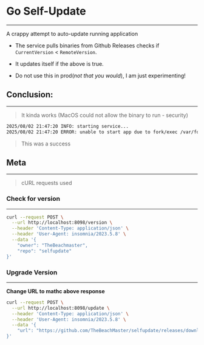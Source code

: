 # Go Self-Update
---

A crappy attempt to auto-update running application

- The service pulls binaries from Github Releases checks if `CurrentVersion` < `RemoteVersion`.
- It updates itself if the above is true.

- Do not use this in prod(_not that you would_), I am just experimenting!

## Conclusion:
---

> It kinda works (MacOS could not allow the binary to run - security)

```sh
2025/08/02 21:47:20 INFO: starting service...
2025/08/02 21:47:20 ERROR: unable to start app due to fork/exec /var/folders/1z/rkgl7bkd3572l8bv3y56y6rw0000gn/T/downloads2575145883/selfupdate: permission denied
```

> This was a success

## Meta
---

> cURL requests used

### Check for version
---

```sh
curl --request POST \
  --url http://localhost:8098/version \
  --header 'Content-Type: application/json' \
  --header 'User-Agent: insomnia/2023.5.8' \
  --data '{
	"owner": "TheBeachmaster",
	"repo": "selfupdate"
}'
```

### Upgrade Version
---

__Change URL to mathc above response__

```sh
curl --request POST \
  --url http://localhost:8098/update \
  --header 'Content-Type: application/json' \
  --header 'User-Agent: insomnia/2023.5.8' \
  --data '{
	"url": "https://github.com/TheBeachMaster/selfupdate/releases/download/2025.8.12/selfupdate_Darwin_arm64.tar.gz"
}'
```
